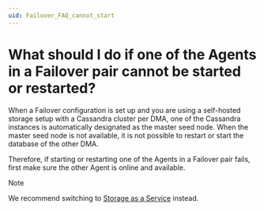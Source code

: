```yaml
---
uid: Failover_FAQ_cannot_start
---
```


# What should I do if one of the Agents in a Failover pair cannot be started or restarted?

When a Failover configuration is set up and you are using a self-hosted storage setup with a Cassandra cluster per DMA, one of the Cassandra instances is automatically designated as the master seed node. When the master seed node is not available, it is not possible to restart or start the database of the other DMA.

Therefore, if starting or restarting one of the Agents in a Failover pair fails, first make sure the other Agent is online and available.

> [!NOTE]
> We recommend switching to [Storage as a Service](xref:STaaS) instead.
